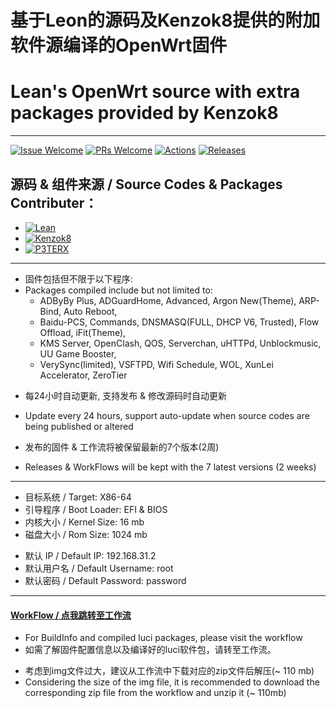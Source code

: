 # 基于Leon的源码及Kenzok8提供的附加软件源编译的OpenWrt固件
# Lean's OpenWrt source with extra packages provided by Kenzok8

----

[1]: https://img.shields.io/badge/Issue-Welcome-brightgreen
[2]: https://github.com/Neurotoxin0/OpenWrt/issues/new
[3]: https://img.shields.io/badge/PRs-Welcome-brightgreen
[4]: https://github.com/Neurotoxin0/OpenWrt/pulls
[5]: https://img.shields.io/github/workflow/status/Neurotoxin0/OpenWrt/Project%20Openwrt%20CL
[6]: https://github.com/Neurotoxin0/OpenWrt/actions
[7]: https://img.shields.io/github/v/release/Neurotoxin0/OpenWrt
[8]: https://github.com/Neurotoxin0/OpenWrt/releases

[![Issue Welcome][1]][2]
[![PRs Welcome][3]][4]
[![Actions][5]][6]
[![Releases][7]][8]

## 源码 & 组件来源 / Source Codes & Packages Contributer：
+ [![Lean](https://img.shields.io/badge/OpenWrt%20Source%20Code-Lean-brightgreen?style=flat-square&logo=appveyor)](https://github.com/coolsnowwolf/lede) 
+ [![Kenzok8](https://img.shields.io/badge/OpenWrt%20Extra%20Packages-Kenzok8-brightgreen?style=flat-square&logo=appveyor)](https://github.com/kenzok8/openwrt-packages) 
+ [![P3TERX](https://img.shields.io/badge/Github%20WorkFlow%20Auto%20Build-P3TERX-brightgreen?style=flat-square&logo=appveyor)](https://github.com/P3TERX/Actions-OpenWrt)

----

+ 固件包括但不限于以下程序:
+ Packages compiled include but not limited to: 
  + ADByBy Plus, ADGuardHome, Advanced, Argon New(Theme), ARP-Bind, Auto Reboot,
  + Baidu-PCS, Commands, DNSMASQ(FULL, DHCP V6, Trusted), Flow Offload, iFit(Theme), 
  + KMS Server, OpenClash, QOS, Serverchan, uHTTPd, Unblockmusic, UU Game Booster, 
  + VerySync(limited), VSFTPD, Wifi Schedule, WOL, XunLei Accelerator, ZeroTier

- 每24小时自动更新, 支持发布 & 修改源码时自动更新
- Update every 24 hours, support auto-update when source codes are being published or altered

- 发布的固件 & 工作流将被保留最新的7个版本(2周)
- Releases & WorkFlows will be kept with the 7 latest versions (2 weeks)

----

- 目标系统 / Target: X86-64
- 引导程序 / Boot Loader: EFI & BIOS
- 内核大小 / Kernel Size: 16 mb
- 磁盘大小 / Rom Size: 1024 mb
+ 默认 IP / Default IP: 192.168.31.2
+ 默认用户名 / Default Username: root
+ 默认密码 / Default Password: password

----
#### [WorkFlow / 点我跳转至工作流](https://github.com/Neurotoxin0/OpenWrt/actions "WorkFlow / 工作流")
+ For BuildInfo and compiled luci packages, please visit the workflow
+ 如需了解固件配置信息以及编译好的luci软件包，请转至工作流。
- 考虑到img文件过大，建议从工作流中下载对应的zip文件后解压(~ 110 mb) 
- Considering the size of the img file, it is recommended to download the corresponding zip file from the workflow and unzip it (~ 110mb)

